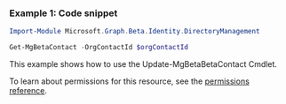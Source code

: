 ### Example 1: Code snippet

```powershellImport-Module Microsoft.Graph.Beta.Identity.DirectoryManagement

Get-MgBetaContact -OrgContactId $orgContactId
```
This example shows how to use the Update-MgBetaBetaContact Cmdlet.
To learn about permissions for this resource, see the [permissions reference](/graph/permissions-reference).

